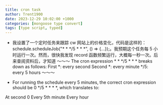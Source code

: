 ```yaml
---
title: cron task
author: Trent1900
date: 2023-12-29 10:02:00 +1000
categories: [mongoose type convert]
tags: [type script, typed]
---
```


- 我设置了一个定时任务来跟踪 cw 网站上的价格变化，代码是这样的：schedule.scheduleJob("\* \* \*/5 \* \* \*", () => {...});。我预期这个任务每 5 小时运行一次。然而，很快我发现 record 函数频繁运行，大概每一秒一次。后来查阅资料后，才知道
  ～～～
  The cron expression \* \* \*/5 \* \* \* breaks down as follows:
  First \*: every second
  Second \*: every minute
  \*/5: every 5 hours
  ～～～

- For running the schedule every 5 minutes, the correct cron expression should be 0 \*/5 \* \* \* \*, which translates to:

At second 0
Every 5th minute
Every hour
